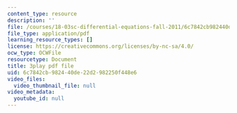 ```yaml
---
content_type: resource
description: ''
file: /courses/18-03sc-differential-equations-fall-2011/6c7842cb982440de22d2982250f448e6_LbKKzMag5Rc.pdf
file_type: application/pdf
learning_resource_types: []
license: https://creativecommons.org/licenses/by-nc-sa/4.0/
ocw_type: OCWFile
resourcetype: Document
title: 3play pdf file
uid: 6c7842cb-9824-40de-22d2-982250f448e6
video_files:
  video_thumbnail_file: null
video_metadata:
  youtube_id: null
---
```


